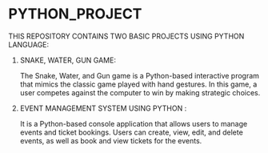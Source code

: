 # PYTHON_PROJECT
THIS REPOSITORY CONTAINS TWO BASIC PROJECTS USING PYTHON LANGUAGE:
1. SNAKE, WATER, GUN GAME:

    The Snake, Water, and Gun game is a Python-based interactive program that mimics the classic game played with hand gestures. In this game, a user competes against the computer to win by making strategic choices.
3. EVENT MANAGEMENT SYSTEM USING PYTHON :
   
   It is a Python-based console application that allows users to manage events and ticket bookings. Users can create, view, edit, and delete events, as well as book and view tickets for the events.
